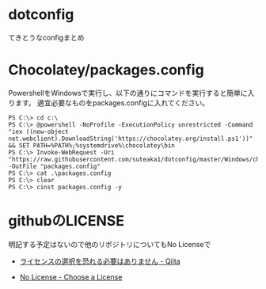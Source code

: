 # dotconfig
てきとうなconfigまとめ

# Chocolatey/packages.config
PowershellをWindowsで実行し、以下の通りにコマンドを実行すると簡単に入ります。
適宜必要なものをpackages.configに入れてください。

```
PS C:\> cd c:\
PS C:\> @powershell -NoProfile -ExecutionPolicy unrestricted -Command "iex ((new-object net.webclient).DownloadString('https://chocolatey.org/install.ps1'))" && SET PATH=%PATH%;%systemdrive%\chocolatey\bin
PS C:\> Invoke-WebRequest -Uri "https://raw.githubusercontent.com/suteaka1/dotconfig/master/Windows/chocolatey/packages.config" -OutFile "packages.config"
PS C:\> cat .\packages.config
PS C:\> clear
PS C:\> cinst packages.config -y
```


# githubのLICENSE

明記する予定はないので他のリポジトリについてもNo Licenseで

+ [ライセンスの選択を恐れる必要はありません - Qiita](http://qiita.com/tadsan/items/99d816e78ca429093b75#3-6)

+ [No License - Choose a License](http://choosealicense.com/no-license/)



